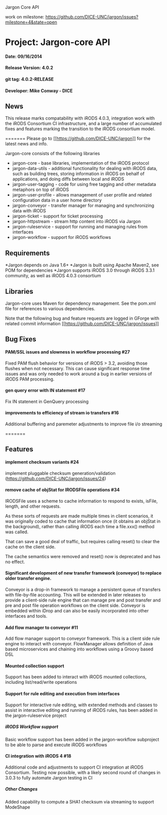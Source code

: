 
Jargon Core API

work on milestone: https://github.com/DICE-UNC/jargon/issues?milestone=4&state=open

# Project: Jargon-core API
#### Date: 09/16/2014
#### Release Version: 4.0.2
#### git tag: 4.0.2-RELEASE
#### Developer: Mike Conway - DICE
## News

This release marks compatability with iRODS 4.0.3, integration work with the iRODS Consortium CI infrastructure, and a large number of accumulated fixes 
and features marking the transition to the iRODS consortium model.

=======
Please go to [[https://github.com/DICE-UNC/jargon]] for the latest news and info.

Jargon-core consists of the following libraries

* jargon-core - base libraries, implementation of the iRODS protocol
* jargon-data-utils - additional functionality for dealing with iRODS data, such as building trees, storing information in iRODS on behalf of applications, and doing diffs between local and iRODS
* jargon-user-tagging - code for using free tagging and other metadata metaphors on top of iRODS
* jargon-user-profile - allows management of user profile and related configuration data in a user home directory
* jargon-conveyor - transfer manager for managing and synchronizing data with iRODS
* jargon-ticket - support for ticket processing
* jargon-httpstream - stream http content into iRODS via Jargon
* jargon-ruleservice - support for running and managing rules from interfaces
* jargon-workflow - support for iRODS workflows

## Requirements

*Jargon depends on Java 1.6+
*Jargon is built using Apache Maven2, see POM for dependencies
*Jargon supports iRODS 3.0 through iRODS 3.3.1 community, as well as iRODS 4.0.3 consortium

## Libraries

Jargon-core uses Maven for dependency management.  See the pom.xml file for references to various dependencies.

Note that the following bug and feature requests are logged in GForge with related commit information [[https://github.com/DICE-UNC/jargon/issues]]

## Bug Fixes


#### PAM/SSL issues and slowness in workflow processing #27

Fixed PAM flush behavior for versions of iRODS > 3.2, avoiding those flushes when not necessary.  This can cause significant response time issues and was only needed to work around a bug in earlier versions of iRODS PAM processing.

#### gen query error with IN statement #17

Fix IN statenent in GenQuery processing

#### improvements to efficiency of stream io transfers #16

Additional buffering and paremeter adjustments to improve file i/o streaming



=======
## Features

#### implement checksum variants #24

implement pluggable checksum generation/validation (https://github.com/DICE-UNC/jargon/issues/24)

#### remove cache of objStat for IRODSFile operations #34

IRODSFile uses a scheme to cache information to respond to exists, isFile, length, and other requests.

As these sorts of requests are made multiple times in client scenarios, it was originally coded to cache that information once (it obtains an objStat in the background), rather than calling iRODS each time a file.xxx() method was called.

That can save a good deal of traffic, but requires calling reset() to clear the cache on the client side.

The cache semantics were removed and reset() now is deprecated and has no effect.

#### Significant development of new transfer framework (conveyor) to replace older transfer engine.

Conveyor is a drop-in framework to manage a persistent queue of transfers with file-by-file accounting. This will be extended in later releases to provide a client-side rule
engine that can manage pre and post transfer and pre and post file operation workflows on the client side.  Conveyor is embedded within iDrop and can also be easily incorporated
into other interfaces and tools.

#### Add flow manager to conveyor #11

Add flow manager support to conveyor framework. This is a client side rule engine to interact with conveyor.  FlowManager allows definition of Java based microservices and chaining into workflows using a Groovy based DSL

#### Mounted collection support

Support has been added to interact with iRODS mounted collections, including list/read/write operations

#### Support for rule editing and execution from interfaces

Support for interactive rule editing, with extended methods and classes to assist in interactive editing and running of iRODS rules, has been added
in the jargon-ruleservice project

##### iRODS Workflow support

Basic workflow support has been added in the jargon-workflow subproject to be able to parse and execute iRODS workflows

#### CI integration with iRODS 4 #18

Additional code and adjustments to support CI integration at iRODS Consortium.  Testing now possible, with a likely second round of changes in 3.0.3 to fully automate Jargon testing in CI

##### Other Changes

Added capability to compute a SHA1 checksum via streaming to support ModeShape

